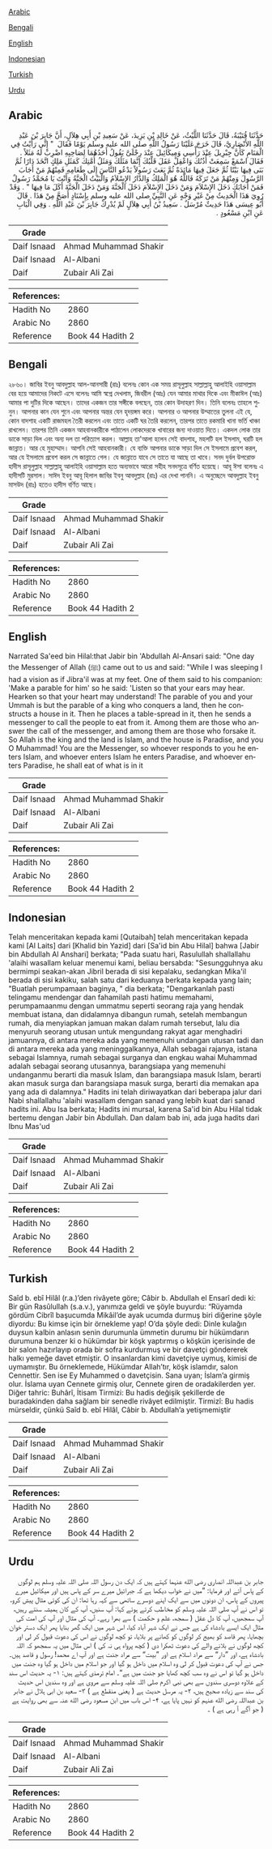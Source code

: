 [Arabic](#arabic)

[Bengali](#bengali)

[English](#english)

[Indonesian](#indonesian)

[Turkish](#turkish)

[Urdu](#urdu)

## Arabic


<div dir="rtl" lang="ar" style={{fontSize:'larger',backgroundColor:'#f8f9fa',padding:20}}>
حَدَّثَنَا قُتَيْبَةُ، قَالَ‏ حَدَّثَنَا اللَّيْثُ، عَنْ خَالِدِ بْنِ يَزِيدَ، عَنْ سَعِيدِ بْنِ أَبِي هِلاَلٍ، أَنَّ جَابِرَ بْنَ عَبْدِ اللَّهِ الأَنْصَارِيَّ، قَالَ خَرَجَ عَلَيْنَا رَسُولُ اللَّهِ صلى الله عليه وسلم يَوْمًا فَقَالَ ‏ "‏ إِنِّي رَأَيْتُ فِي الْمَنَامِ كَأَنَّ جِبْرِيلَ عِنْدَ رَأْسِي وَمِيكَائِيلَ عِنْدَ رِجْلَىَّ يَقُولُ أَحَدُهُمَا لِصَاحِبِهِ اضْرِبْ لَهُ مَثَلاً ‏.‏ فَقَالَ اسْمَعْ سَمِعَتْ أُذُنُكَ وَاعْقِلْ عَقَلَ قَلْبُكَ إِنَّمَا مَثَلُكَ وَمَثَلُ أُمَّتِكَ كَمَثَلِ مَلِكٍ اتَّخَذَ دَارًا ثُمَّ بَنَى فِيهَا بَيْتًا ثُمَّ جَعَلَ فِيهَا مَائِدَةً ثُمَّ بَعَثَ رَسُولاً يَدْعُو النَّاسَ إِلَى طَعَامِهِ فَمِنْهُمْ مَنْ أَجَابَ الرَّسُولَ وَمِنْهُمْ مَنْ تَرَكَهُ فَاللَّهُ هُوَ الْمَلِكُ وَالدَّارُ الإِسْلاَمُ وَالْبَيْتُ الْجَنَّةُ وَأَنْتَ يَا مُحَمَّدُ رَسُولٌ فَمَنْ أَجَابَكَ دَخَلَ الإِسْلاَمَ وَمَنْ دَخَلَ الإِسْلاَمَ دَخَلَ الْجَنَّةَ وَمَنْ دَخَلَ الْجَنَّةَ أَكَلَ مَا فِيهَا ‏"‏ ‏.‏ وَقَدْ رُوِيَ هَذَا الْحَدِيثُ مِنْ غَيْرِ وَجْهٍ عَنِ النَّبِيِّ صلى الله عليه وسلم بِإِسْنَادٍ أَصَحَّ مِنْ هَذَا ‏.‏ قَالَ أَبُو عِيسَى هَذَا حَدِيثٌ مُرْسَلٌ ‏.‏ سَعِيدُ بْنُ أَبِي هِلاَلٍ لَمْ يُدْرِكْ جَابِرَ بْنَ عَبْدِ اللَّهِ ‏.‏ وَفِي الْبَابِ عَنِ ابْنِ مَسْعُودٍ ‏.‏
</div>
<div style={{backgroundColor:'#f8f9fa',padding:20, marginBottom: 10}}><table> <thead> <tr> <th>Grade</th> <th></th> </tr> </thead> <tbody> <tr><td>Daif Isnaad</td><td>Ahmad Muhammad Shakir</td></tr><tr><td>Daif Isnaad</td><td>Al-Albani</td></tr><tr><td>Daif</td><td>Zubair Ali Zai</td></tr></tbody></table><table> <thead> <tr> <th>References:</th> <th></th> </tr> </thead> <tbody><tr><td>Hadith No</td><td>2860</td></tr><tr><td>Arabic No</td><td>2860</td></tr><tr><td>Reference</td><td>Book 44 Hadith 2</td></tr></tbody></table></div>

## Bengali


<div dir="ltr" lang="bn" style={{fontSize:'larger',backgroundColor:'#f8f9fa',padding:20}}>
২৮৬০। জাবির ইবনু আবদুল্লাহ আল-আনসারী (রাঃ) বলেনঃ কোন এক সময় রাসূলুল্লাহ সাল্লাল্লাহু আলাইহি ওয়াসাল্লাম বের হয়ে আমাদের নিকটে এসে বলেনঃ আমি স্বপ্নে দেখলাম, জিবরীল (আঃ) যেন আমার মাথার দিকে এবং মীকাঈল (আঃ) আমার পা দুটির দিকে আছেন। তাদের একজন তার সঙ্গীকে বলছেন, তার কোন উদাহরণ দিন। তিনি বলেনঃ তাহলে শুনুন। আপনার কান যেন শুনে এবং আপনার অন্তর যেন হৃদয়ঙ্গম করে। আপনার ও আপনার উম্মাতের তুলনা এই যে, কোন বাদশাহ একটি রাজমহল তৈরী করলেন এবং তাতে একটি ঘর তৈরি করলেন, তারপর তাতে রকমারি খানা ভর্তি খাঞ্চা রাখলেন। তারপর তিনি একজন আহবানকারীকে পাঠালেন লোকদেরকে খাবারের জন্য দাওয়াত দিতে। একদল লোক তার ডাকে সাড়া দিল এবং অন্য দল তা পরিত্যাগ করল। আল্লাহ তা'আলা হলেন সেই বাদশাহ, মহলটি হল ইসলাম, ঘরটি হল জান্নাত। আর হে মুহাম্মাদ। আপনি সেই আহবানকারী। যে ব্যক্তি আপনার ডাকে সাড়া দিল সে ইসলামে প্রবেশ করল, আর যে ইসলামে প্রবেশ করল সে জান্নাতে গেল। যে জান্নাতে যাবে সে তাতে যা আছে তা খাবে। সনদ দুর্বল উপরোক্ত হাদীস রাসূলুল্লাহ সাল্লাল্লাহু আলাইহি ওয়াসাল্লাম হতে অন্যভাবে আরো সহীহ সনদসূত্রে বর্ণিত হয়েছে। আবূ ঈসা বলেনঃ এ হাদীসটি মুরসাল। সাঈদ ইবনু আবূ হিলাল জাবির ইবনু আবদুল্লাহ (রাঃ) এর দেখা পাননি। এ অনুচ্ছেদে আবদুল্লাহ ইবনু মাসউদ (রাঃ) হতেও হাদীস বর্ণিত আছে।
</div>
<div style={{backgroundColor:'#f8f9fa',padding:20, marginBottom: 10}}><table> <thead> <tr> <th>Grade</th> <th></th> </tr> </thead> <tbody> <tr><td>Daif Isnaad</td><td>Ahmad Muhammad Shakir</td></tr><tr><td>Daif Isnaad</td><td>Al-Albani</td></tr><tr><td>Daif</td><td>Zubair Ali Zai</td></tr></tbody></table><table> <thead> <tr> <th>References:</th> <th></th> </tr> </thead> <tbody><tr><td>Hadith No</td><td>2860</td></tr><tr><td>Arabic No</td><td>2860</td></tr><tr><td>Reference</td><td>Book 44 Hadith 2</td></tr></tbody></table></div>

## English


<div dir="ltr" lang="en" style={{fontSize:'larger',backgroundColor:'#f8f9fa',padding:20}}>
Narrated Sa'eed bin Hilal:that Jabir bin 'Abdullah Al-Ansari said: "One day the Messenger of Allah (ﷺ) came out to us and said: "While I was sleeping I had a vision as if Jibra'il was at my feet. One of them said to his companion: 'Make a parable for him' so he said: 'Listen so that your ears may hear. Hearken so that your heart may understand! The parable of you and your Ummah is but the parable of a king who conquers a land, then he constructs a house in it. Then he places a table-spread in it, then he sends a messenger to call the people to eat from it. Among them are those who answer the call of the messenger, and among them are those who forsake it. So Allah is the king and the land is Islam, and the house is Paradise, and you O Muhammad! You are the Messenger, so whoever responds to you he enters Islam, and whoever enters Islam he enters Paradise, and whoever enters Paradise, he shall eat of what is in it
</div>
<div style={{backgroundColor:'#f8f9fa',padding:20, marginBottom: 10}}><table> <thead> <tr> <th>Grade</th> <th></th> </tr> </thead> <tbody> <tr><td>Daif Isnaad</td><td>Ahmad Muhammad Shakir</td></tr><tr><td>Daif Isnaad</td><td>Al-Albani</td></tr><tr><td>Daif</td><td>Zubair Ali Zai</td></tr></tbody></table><table> <thead> <tr> <th>References:</th> <th></th> </tr> </thead> <tbody><tr><td>Hadith No</td><td>2860</td></tr><tr><td>Arabic No</td><td>2860</td></tr><tr><td>Reference</td><td>Book 44 Hadith 2</td></tr></tbody></table></div>

## Indonesian


<div dir="ltr" lang="id" style={{fontSize:'larger',backgroundColor:'#f8f9fa',padding:20}}>
Telah menceritakan kepada kami [Qutaibah] telah menceritakan kepada kami [Al Laits] dari [Khalid bin Yazid] dari [Sa'id bin Abu Hilal] bahwa [Jabir bin Abdullah Al Anshari] berkata; "Pada suatu hari, Rasulullah shallallahu 'alaihi wasallam keluar menemui kami, beliau bersabda: "Sesungguhnya aku bermimpi seakan-akan Jibril berada di sisi kepalaku, sedangkan Mika'il berada di sisi kakiku, salah satu dari keduanya berkata kepada yang lain; "Buatlah perumpamaan baginya, " dia berkata; "Dengarkanlah pasti telingamu mendengar dan fahamilah pasti hatimu memahami, perumpamaanmu dengan ummatmu seperti seorang raja yang hendak membuat istana, dan didalamnya dibangun rumah, setelah membangun rumah, dia menyiapkan jamuan makan dalam rumah tersebut, lalu dia menyuruh seorang utusan untuk mengundang rakyat agar menghadiri jamuannya, di antara mereka ada yang memenuhi undangan utusan tadi dan di antara mereka ada yang meninggalkannya, Allah sebagai rajanya, istana sebagai Islamnya, rumah sebagai surganya dan engkau wahai Muhammad adalah sebagai seorang utusannya, barangsiapa yang memenuhi undanganmu berarti dia masuk Islam, dan barangsiapa masuk Islam, berarti akan masuk surga dan barangsiapa masuk surga, berarti dia memakan apa yang ada di dalamnya." Hadits ini telah diriwayatkan dari beberapa jalur dari Nabi shallallahu 'alaihi wasallam dengan sanad yang lebih kuat dari sanad hadits ini. Abu Isa berkata; Hadits ini mursal, karena Sa'id bin Abu Hilal tidak bertemu dengan Jabir bin Abdullah. Dan dalam bab ini, ada juga hadits dari Ibnu Mas'ud
</div>
<div style={{backgroundColor:'#f8f9fa',padding:20, marginBottom: 10}}><table> <thead> <tr> <th>Grade</th> <th></th> </tr> </thead> <tbody> <tr><td>Daif Isnaad</td><td>Ahmad Muhammad Shakir</td></tr><tr><td>Daif Isnaad</td><td>Al-Albani</td></tr><tr><td>Daif</td><td>Zubair Ali Zai</td></tr></tbody></table><table> <thead> <tr> <th>References:</th> <th></th> </tr> </thead> <tbody><tr><td>Hadith No</td><td>2860</td></tr><tr><td>Arabic No</td><td>2860</td></tr><tr><td>Reference</td><td>Book 44 Hadith 2</td></tr></tbody></table></div>

## Turkish


<div dir="ltr" lang="tr" style={{fontSize:'larger',backgroundColor:'#f8f9fa',padding:20}}>
Saîd b. ebî Hilâl (r.a.)’den rivâyete göre; Câbir b. Abdullah el Ensarî dedi ki: Bir gün Rasûlullah (s.a.v.), yanımıza geldi ve şöyle buyurdu: “Rüyamda gördüm Cibrîl başucumda Mikâil’de ayak ucumda durmuş biri diğerine şöyle diyordu: Bu kimse için bir örnekleme yap! O’da şöyle dedi: Dinle kulağın duysun kalbin anlasın senin durumunla ümmetin durumu bir hükümdarın durumuna benzer ki o hükümdar bir köşk yaptırmış o köşkün içerisinde de bir salon hazırlayıp orada bir sofra kurdurmuş ve bir davetçi göndererek halkı yemeğe davet etmiştir. O insanlardan kimi davetçiye uymuş, kimisi de uymamıştır. Bu örneklemede, Hükümdar Allah’tır, köşk islamdır, salon Cennettir. Sen ise Ey Muhammed o davetçisin. Sana uyan; İslam’a girmiş olur. İslama uyan Cennete girmiş olur, Cennete giren de oradakilerden yer. Diğer tahric: Buhârî, İtisam Tirmizi: Bu hadis değişik şekillerde de buradakinden daha sağlam bir senedle rivâyet edilmiştir. Tirmizî: Bu hadis mürseldir, çünkü Saîd b. ebî Hilâl, Câbir b. Abdullah’a yetişmemiştir
</div>
<div style={{backgroundColor:'#f8f9fa',padding:20, marginBottom: 10}}><table> <thead> <tr> <th>Grade</th> <th></th> </tr> </thead> <tbody> <tr><td>Daif Isnaad</td><td>Ahmad Muhammad Shakir</td></tr><tr><td>Daif Isnaad</td><td>Al-Albani</td></tr><tr><td>Daif</td><td>Zubair Ali Zai</td></tr></tbody></table><table> <thead> <tr> <th>References:</th> <th></th> </tr> </thead> <tbody><tr><td>Hadith No</td><td>2860</td></tr><tr><td>Arabic No</td><td>2860</td></tr><tr><td>Reference</td><td>Book 44 Hadith 2</td></tr></tbody></table></div>

## Urdu


<div dir="rtl" lang="ur" style={{fontSize:'larger',backgroundColor:'#f8f9fa',padding:20}}>
جابر بن عبداللہ انصاری رضی الله عنہما کہتے ہیں کہ ایک دن رسول اللہ صلی اللہ علیہ وسلم ہم لوگوں کے پاس آئے اور فرمایا: ”میں نے خواب دیکھا ہے کہ جبرائیل میرے سر کے پاس ہیں اور میکائیل میرے پیروں کے پاس، ان دونوں میں سے ایک اپنے دوسرے ساتھی سے کہہ رہا تھا: ان کی کوئی مثال پیش کرو، تو اس نے آپ صلی اللہ علیہ وسلم کو مخاطب کرتے ہوئے کہا: آپ سنیں، آپ کے کان ہمیشہ سنتے رہیں، آپ سمجھیں، آپ کا دل عقل ( سمجھ، علم و حکمت ) سے بھرا رہے۔ آپ کی مثال اور آپ کی امت کی مثال ایک ایسے بادشاہ کی ہے جس نے ایک شہر آباد کیا، اس شہر میں ایک گھر بنایا پھر ایک دستر خوان بچھایا، پھر قاصد کو بھیج کر لوگوں کو کھانے پر بلایا، تو کچھ لوگوں نے اس کی دعوت قبول کر لی اور کچھ لوگوں نے بلانے والے کی دعوت ٹھکرا دی ( کچھ پرواہ ہی نہ کی ) اس مثال میں یہ سمجھو کہ اللہ بادشاہ ہے، اور ”دار“ سے مراد اسلام ہے اور ”بیت“ سے مراد جنت ہے اور آپ اے محمد! رسول و قاصد ہیں۔ جس نے آپ کی دعوت قبول کر لی وہ اسلام میں داخل ہو گیا اور جو اسلام میں داخل ہو گیا وہ جنت میں داخل ہو گیا تو اس نے وہ سب کچھ کھایا جو جنت میں ہے“۔ امام ترمذی کہتے ہیں: ۱- یہ حدیث اس سند کے علاوہ دوسری سندوں سے بھی نبی اکرم صلی اللہ علیہ وسلم سے مروی ہے اور وہ سندیں اس حدیث کی سند سے زیادہ صحیح ہیں، ۲- یہ مرسل حدیث ہے ( یعنی منقطع ہے ) ۳- سعید بن ابی ہلال نے جابر بن عبداللہ رضی الله عنہم کو نہیں پایا ہے، ۴- اس باب میں ابن مسعود رضی الله عنہ سے بھی روایت ہے ( جو آگے آ رہی ہے ) ۔
</div>
<div style={{backgroundColor:'#f8f9fa',padding:20, marginBottom: 10}}><table> <thead> <tr> <th>Grade</th> <th></th> </tr> </thead> <tbody> <tr><td>Daif Isnaad</td><td>Ahmad Muhammad Shakir</td></tr><tr><td>Daif Isnaad</td><td>Al-Albani</td></tr><tr><td>Daif</td><td>Zubair Ali Zai</td></tr></tbody></table><table> <thead> <tr> <th>References:</th> <th></th> </tr> </thead> <tbody><tr><td>Hadith No</td><td>2860</td></tr><tr><td>Arabic No</td><td>2860</td></tr><tr><td>Reference</td><td>Book 44 Hadith 2</td></tr></tbody></table></div>